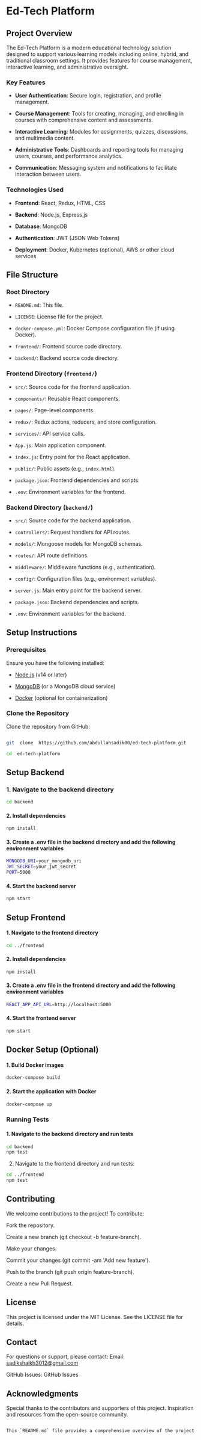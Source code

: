 # Ed-Tech Platform

## Project Overview
  
The Ed-Tech Platform is a modern educational technology solution designed to support various learning models including online, hybrid, and traditional classroom settings. It provides features for course management, interactive learning, and administrative oversight.  

### Key Features  

- **User Authentication**: Secure login, registration, and profile management.

- **Course Management**: Tools for creating, managing, and enrolling in courses with comprehensive content and assessments.

- **Interactive Learning**: Modules for assignments, quizzes, discussions, and multimedia content.

- **Administrative Tools**: Dashboards and reporting tools for managing users, courses, and performance analytics.

- **Communication**: Messaging system and notifications to facilitate interaction between users.

### Technologies Used

- **Frontend**: React, Redux, HTML, CSS

- **Backend**: Node.js, Express.js

- **Database**: MongoDB

- **Authentication**: JWT (JSON Web Tokens)

- **Deployment**: Docker, Kubernetes (optional), AWS or other cloud services

## File Structure

### Root Directory

- `README.md`: This file.

- `LICENSE`: License file for the project.

- `docker-compose.yml`: Docker Compose configuration file (if using Docker).

- `frontend/`: Frontend source code directory.

- `backend/`: Backend source code directory.

### Frontend Directory (`frontend/`)

- `src/`: Source code for the frontend application.

- `components/`: Reusable React components.

- `pages/`: Page-level components.

- `redux/`: Redux actions, reducers, and store configuration.

- `services/`: API service calls.

- `App.js`: Main application component.

- `index.js`: Entry point for the React application.

- `public/`: Public assets (e.g., `index.html`).

- `package.json`: Frontend dependencies and scripts.

- `.env`: Environment variables for the frontend.

### Backend Directory (`backend/`)

- `src/`: Source code for the backend application.

- `controllers/`: Request handlers for API routes.

- `models/`: Mongoose models for MongoDB schemas.

- `routes/`: API route definitions.

- `middleware/`: Middleware functions (e.g., authentication).

- `config/`: Configuration files (e.g., environment variables).

- `server.js`: Main entry point for the backend server.

- `package.json`: Backend dependencies and scripts.

- `.env`: Environment variables for the backend.

## Setup Instructions

### Prerequisites

Ensure you have the following installed:

- [Node.js](https://nodejs.org/) (v14 or later)

- [MongoDB](https://www.mongodb.com/) (or a MongoDB cloud service)

- [Docker](https://www.docker.com/) (optional for containerization)

### Clone the Repository

Clone the repository from GitHub:

```bash

git  clone  https://github.com/abdullahsadik00/ed-tech-platform.git

cd  ed-tech-platform
```

## Setup  Backend

### 1.  Navigate  to  the  backend  directory

```bash
cd backend
```

#### 2. Install dependencies

```bash
npm install
```

#### 3. Create a .env file in the backend directory and add the following environment variables

```bash
MONGODB_URI=your_mongodb_uri
JWT_SECRET=your_jwt_secret
PORT=5000
```

#### 4. Start the backend server

```bash
npm start
```

## Setup Frontend

#### 1. Navigate to the frontend directory

```bash
cd ../frontend
```

#### 2. Install dependencies

```bash
npm install
```

#### 3. Create a .env file in the frontend directory and add the following environment variables

```bash
REACT_APP_API_URL=http://localhost:5000
```

#### 4. Start the frontend server

```bash
npm start
```

## Docker Setup (Optional)

#### 1. Build Docker images

```bash
docker-compose build
```

#### 2. Start the application with Docker

```bash
docker-compose up
```

### Running Tests

#### 1. Navigate to the backend directory and run tests

```bash
cd backend
npm test
```

2. Navigate to the frontend directory and run tests:

```bash
cd ../frontend
npm test
```

## Contributing

We welcome contributions to the project! To contribute:

Fork the repository.

Create a new branch (git checkout -b feature-branch).

Make your changes.

Commit your changes (git commit -am 'Add new feature').

Push to the branch (git push origin feature-branch).

Create a new Pull Request.

## License

This project is licensed under the MIT License. See the LICENSE file for details.

## Contact

For questions or support, please contact:
Email:  <sadikshaikh3012@gmail.com>

GitHub Issues: GitHub Issues

## Acknowledgments

Special thanks to the contributors and supporters of this project.
Inspiration and resources from the open-source community.

```bash

This `README.md` file provides a comprehensive overview of the project, setup instructions, and additional information necessary for understanding and contributing to the project. Adjust the specific details (e.g., repository URL, contact information) as needed.
```
